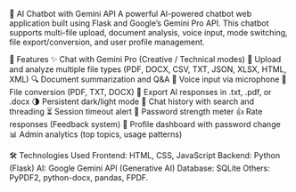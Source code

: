 🤖 AI Chatbot with Gemini API
A powerful AI-powered chatbot web application built using Flask and Google’s Gemini Pro API. This chatbot supports multi-file upload, document analysis, voice input, mode switching, file export/conversion, and user profile management.

🔧 Features
✨ Chat with Gemini Pro (Creative / Technical modes)
📂 Upload and analyze multiple file types (PDF, DOCX, CSV, TXT, JSON, XLSX, HTML, XML)
🔍 Document summarization and Q&A
🎤 Voice input via microphone
🔄 File conversion (PDF, TXT, DOCX)
💾 Export AI responses in .txt, .pdf, or .docx
🌗 Persistent dark/light mode
📜 Chat history with search and threading
⏳ Session timeout alert
📶 Password strength meter
👍 Rate responses (Feedback system)
👤 Profile dashboard with password change
📊 Admin analytics (top topics, usage patterns)

🛠️ Technologies Used
Frontend: HTML, CSS, JavaScript
Backend: Python (Flask)
AI: Google Gemini API (Generative AI)
Database: SQLite
Others: PyPDF2, python-docx, pandas, FPDF.
